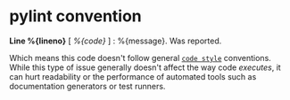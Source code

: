 # pylint convention

**Line %{lineno}** [ _%{code}_ ]  :  %{message}.
 Was reported.

Which means this code doesn't follow general [`code style`][PEP8] conventions.
While this type of issue generally doesn't affect the way code _executes_, it can hurt
readability or the performance of automated tools such as documentation generators or test runners.

[PEP8]: https://www.python.org/dev/peps/pep-0008/
